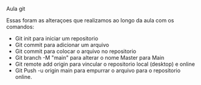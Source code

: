 Aula git

Essas foram as alteraçoes que realizamos ao longo da aula com os comandos:
- Git init para iniciar um repositorio
- Git commit para adicionar um arquivo
- Git commit para colocar o arquivo no repositorio
- Git branch  -M "main" para alterar o nome Master para Main
- Git remote add origin <link repositorio> para vincular o repositorio local (desktop) e online
- Git Push  -u origin main para empurrar o arquivo para o repositorio online.
